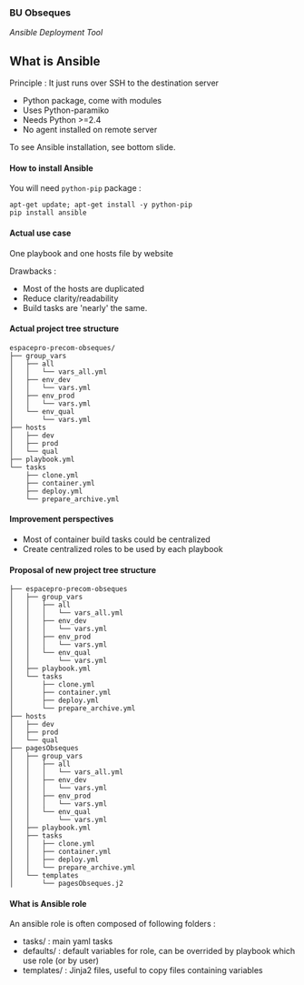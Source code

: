 
### BU Obseques

 *Ansible Deployment Tool*



## What is Ansible

Principle : It just runs over SSH to the destination server

- Python package, come with modules
- Uses Python-paramiko
- Needs Python >=2.4
- No agent installed on remote server

To see Ansible installation, see bottom slide.


#### How to install Ansible

You will need ```python-pip``` package :

```
apt-get update; apt-get install -y python-pip
pip install ansible
```



#### Actual use case

One playbook and one hosts file by website

Drawbacks :
 - Most of the hosts are duplicated
 - Reduce clarity/readability
 - Build tasks are 'nearly' the same.


#### Actual project tree structure
```
espacepro-precom-obseques/
├── group_vars
│   ├── all
│   │   └── vars_all.yml
│   ├── env_dev
│   │   └── vars.yml
│   ├── env_prod
│   │   └── vars.yml
│   └── env_qual
│       └── vars.yml
├── hosts
│   ├── dev
│   ├── prod
│   └── qual
├── playbook.yml
└── tasks
    ├── clone.yml
    ├── container.yml
    ├── deploy.yml
    └── prepare_archive.yml
```



#### Improvement perspectives

 - Most of container build tasks could be centralized
 - Create centralized roles to be used by each playbook


#### Proposal of new project tree structure

```
├── espacepro-precom-obseques
│   ├── group_vars
│   │   ├── all
│   │   │   └── vars_all.yml
│   │   ├── env_dev
│   │   │   └── vars.yml
│   │   ├── env_prod
│   │   │   └── vars.yml
│   │   └── env_qual
│   │       └── vars.yml
│   ├── playbook.yml
│   └── tasks
│       ├── clone.yml
│       ├── container.yml
│       ├── deploy.yml
│       └── prepare_archive.yml
├── hosts
│   ├── dev
│   ├── prod
│   └── qual
├── pagesObseques
│   ├── group_vars
│   │   ├── all
│   │   │   └── vars_all.yml
│   │   ├── env_dev
│   │   │   └── vars.yml
│   │   ├── env_prod
│   │   │   └── vars.yml
│   │   └── env_qual
│   │       └── vars.yml
│   ├── playbook.yml
│   ├── tasks
│   │   ├── clone.yml
│   │   ├── container.yml
│   │   ├── deploy.yml
│   │   └── prepare_archive.yml
│   └── templates
│       └── pagesObseques.j2
```


#### What is Ansible role

An ansible role is often composed of following folders :
 - tasks/ : main yaml tasks
 - defaults/ : default variables for role, can be overrided by playbook which use role (or by user)
 - templates/ : Jinja2 files, useful to copy files containing variables
